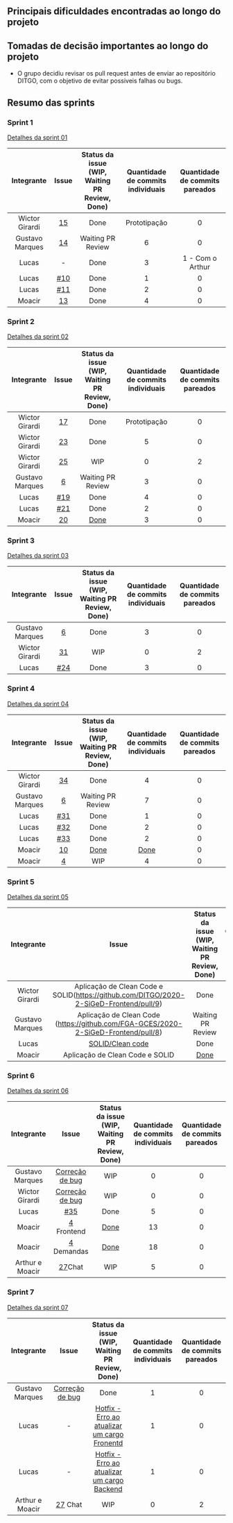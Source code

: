 
## Principais dificuldades encontradas ao longo do projeto

## Tomadas de decisão importantes ao longo do projeto
- O grupo decidiu revisar os pull request antes de enviar ao repositório DITGO, com o objetivo de evitar possiveis falhas ou bugs.


## Resumo das sprints

### Sprint 1
[Detalhes da sprint 01](https://fga-gces.github.io/2020-2-SiGeD/sprints/sprint1/)

| Integrante | Issue  | Status da issue (WIP, Waiting PR Review, Done)| Quantidade de commits individuais | Quantidade de commits pareados | 
| :----: | :----: | :----: | :----: | :----: |
| Wictor Girardi | [15](https://github.com/DITGO/2020-2-SiGeD/issues/15) | Done | Prototipação | 0 |
| Gustavo Marques | [14](https://github.com/DITGO/2020-2-SiGeD/issues/14) | Waiting PR Review | 6 | 0 |
| Lucas  | - | Done | 3 | 1 - Com o Arthur |
| Lucas  | [#10](https://github.com/DITGO/2020-2-SiGeD/issues/10) | Done | 1 | 0 |
| Lucas  | [#11](https://github.com/DITGO/2020-2-SiGeD/issues/11) | Done | 2 | 0 |
| Moacir | [13](https://github.com/DITGO/2020-2-SiGeD/issues/13) | Done | 4 | 0 |

### Sprint 2
[Detalhes da sprint 02](https://fga-gces.github.io/2020-2-SiGeD/sprints/sprint2/)

| Integrante | Issue  | Status da issue (WIP, Waiting PR Review, Done)| Quantidade de commits individuais | Quantidade de commits pareados | 
| :----: | :----: | :----: | :----: | :----: |
| Wictor Girardi | [17](https://github.com/DITGO/2020-2-SiGeD/issues/17) | Done | Prototipação | 0 |
| Wictor Girardi | [23](https://github.com/DITGO/2020-2-SiGeD/issues/23) | Done | 5 | 0 |
| Wictor Girardi | [25](https://github.com/DITGO/2020-2-SiGeD/issues/25) | WIP | 0 | 2 |
| Gustavo Marques | [6](https://github.com/DITGO/2020-2-SiGeD/issues/6) | Waiting PR Review | 3 | 0 |
| Lucas  | [#19](https://github.com/DITGO/2020-2-SiGeD/issues/19) | Done | 4 | 0 |
| Lucas  | [#21](https://github.com/DITGO/2020-2-SiGeD/issues/21) | Done | 2 | 0 |
| Moacir | [20](https://github.com/DITGO/2020-2-SiGeD/issues/20) | [Done](https://github.com/DITGO/2020-2-SiGeD-Demands/pull/2) | 3 | 0 |

### Sprint 3
[Detalhes da sprint 03](https://fga-gces.github.io/2020-2-SiGeD/sprints/sprint3/)

| Integrante | Issue  | Status da issue (WIP, Waiting PR Review, Done)| Quantidade de commits individuais | Quantidade de commits pareados | 
| :----: | :----: | :----: | :----: | :----: |
| Gustavo Marques | [6](https://github.com/DITGO/2020-2-SiGeD/issues/6) | Done | 3 | 0 |
| Wictor Girardi | [31](https://github.com/DITGO/2020-2-SiGeD/issues/31) | WIP | 0 | 2 |
| Lucas  | [#24](https://github.com/DITGO/2020-2-SiGeD/issues/24) | Done |  3 | 0 |



### Sprint 4
[Detalhes da sprint 04](https://fga-gces.github.io/2020-2-SiGeD/sprints/sprint4/)

| Integrante | Issue  | Status da issue (WIP, Waiting PR Review, Done)| Quantidade de commits individuais | Quantidade de commits pareados | 
| :----: | :----: | :----: | :----: | :----: |
| Wictor Girardi | [34](https://github.com/DITGO/2020-2-SiGeD/issues/34) | Done | 4 | 0 |
| Gustavo Marques | [6](https://github.com/DITGO/2020-2-SiGeD/issues/6) | Waiting PR Review | 7 | 0 |
| Lucas  | [#31](https://github.com/DITGO/2020-2-SiGeD/issues/31) | Done |  1 | 0 |
| Lucas  | [#32](https://github.com/DITGO/2020-2-SiGeD/issues/32) | Done |  2 | 0 |
| Lucas  | [#33](https://github.com/DITGO/2020-2-SiGeD/issues/33) | Done |  2 | 0 |
| Moacir | [10](https://app.zenhub.com/workspaces/engineering-team-6141fb935d0a7e001275ec94/issues/gces-2020-2-siged/2020-2-siged/10) | [Done](https://github.com/DITGO/2020-2-SiGeD-Demands/pull/2) | [Done](https://www.figma.com/proto/BEQP3AOu73t05muuaq63QS/Untitled?node-id=107%3A240&scaling=min-zoom&page-id=0%3A1&starting-point-node-id=107%3A240) | 0 |
| Moacir | [4](https://github.com/DITGO/2020-2-SiGeD/issues/4) | WIP | 4 | 0 |

### Sprint 5
[Detalhes da sprint 05](https://fga-gces.github.io/2020-2-SiGeD/sprints/sprint5/)

| Integrante | Issue  | Status da issue (WIP, Waiting PR Review, Done)| Quantidade de commits individuais | Quantidade de commits pareados | 
| :----: | :----: | :----: | :----: | :----: |
| Wictor Girardi | Aplicação de Clean Code e SOLID(https://github.com/DITGO/2020-2-SiGeD-Frontend/pull/9) | Done | 9 | 0 |
| Gustavo Marques | Aplicação de Clean Code (https://github.com/FGA-GCES/2020-2-SiGeD-Frontend/pull/8) | Waiting PR Review | 7 | 0 |
| Lucas  | [SOLID/Clean code](https://github.com/DITGO/2020-2-SiGeD-Users/pull/1) | Done |  2 | 0 |
| Moacir | Aplicação de Clean Code e SOLID | [Done](https://github.com/FGA-GCES/2020-2-SiGeD-Frontend/tree/moacir_clean_code) | 2 | 0 |

### Sprint 6
[Detalhes da sprint 06](https://fga-gces.github.io/2020-2-SiGeD/sprints/sprint6/)

| Integrante | Issue  | Status da issue (WIP, Waiting PR Review, Done)| Quantidade de commits individuais | Quantidade de commits pareados | 
| :----: | :----: | :----: | :----: | :----: |
| Gustavo Marques | [Correção de bug](https://github.com/FGA-GCES/2020-2-SiGeD-Frontend/pull/12) | WIP | 0 | 0 |
| Wictor Girardi | [Correção de bug](https://github.com/DITGO/2020-2-SiGeD/issues/34) | WIP | 0 | 0 |
| Lucas  | [#35](https://github.com/DITGO/2020-2-SiGeD/issues/35)| Done |  5 | 0 |
| Moacir | [4](https://github.com/DITGO/2020-2-SiGeD/issues/4) Frontend | [Done](https://github.com/DITGO/2020-2-SiGeD-Frontend/pull/10) | 13 | 0 |
| Moacir | [4](https://github.com/DITGO/2020-2-SiGeD/issues/4) Demandas | [Done](https://github.com/DITGO/2020-2-SiGeD-Demands/pull/4) | 18 | 0 |
| Arthur e Moacir | [27](https://github.com/DITGO/2020-2-SiGeD/issues/27)Chat | WIP | 5 | 0 |

### Sprint 7
[Detalhes da sprint 07](https://fga-gces.github.io/2020-2-SiGeD/sprints/sprint7/)

| Integrante | Issue  | Status da issue (WIP, Waiting PR Review, Done)| Quantidade de commits individuais | Quantidade de commits pareados | 
| :----: | :----: | :----: | :----: | :----: |
| Gustavo Marques | [Correção de bug](https://github.com/FGA-GCES/2020-2-SiGeD-Frontend/pull/12) | Done | 1 | 0 |
| Lucas | - | [Hotfix - Erro ao atualizar um cargo Fronentd](https://github.com/DITGO/2020-2-SiGeD-Frontend/pull/16) | 1 | 0 |
| Lucas | - | [Hotfix - Erro ao atualizar um cargo Backend](https://github.com/DITGO/2020-2-SiGeD-Clients/pull/7) | 1 | 0 |
| Arthur e Moacir | [27](https://github.com/DITGO/2020-2-SiGeD/issues/27) Chat | WIP | 0 | 2 |



